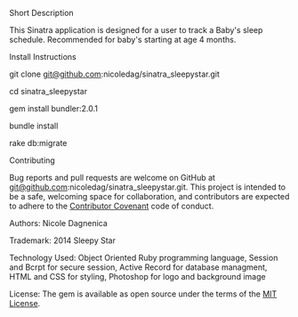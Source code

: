 
Short Description

This Sinatra application is designed for a user to track a Baby's sleep schedule.  Recommended for baby's starting at age 4 months.


Install Instructions

git clone git@github.com:nicoledag/sinatra_sleepystar.git

cd sinatra_sleepystar

gem install bundler:2.0.1

bundle install

rake db:migrate


Contributing

Bug reports and pull requests are welcome on GitHub at git@github.com:nicoledag/sinatra_sleepystar.git. This project is intended to be a safe, welcoming space for collaboration, and contributors are expected to adhere to the [Contributor Covenant](http://contributor-covenant.org) code of conduct.


Authors:  Nicole Dagnenica

Trademark:  2014 Sleepy Star



Technology Used:  Object Oriented Ruby programming language, Session and Bcrpt for secure session, Active Record for database managment, HTML and CSS for styling, Photoshop for logo and background image



License:  The gem is available as open source under the terms of the [MIT License](https://opensource.org/licenses/MIT).



